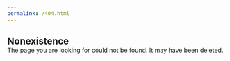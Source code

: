```yaml
---
permalink: /404.html
---
```


<audio autoplay loop preload="auto" src="https://litdevs.org/tvii.mp3"></audio>
<h2 style="margin-bottom: 0;">Nonexistence</h2>
The page you are looking for could not be found. It may have been deleted.
